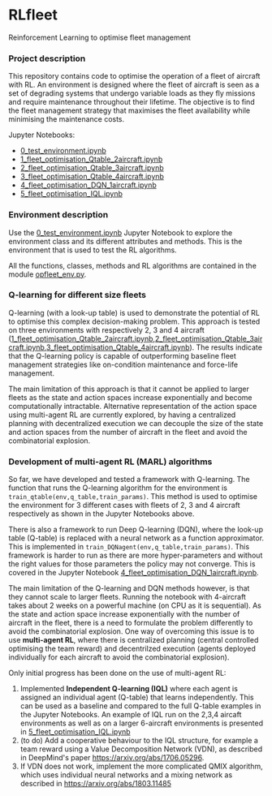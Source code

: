 # RLfleet
Reinforcement Learning to optimise fleet management

### Project description
This repository contains code to optimise the operation of a fleet of aircraft with RL.
An environment is designed where the fleet of aircraft is seen as a set of degrading systems that undergo variable loads as they fly missions and require maintenance throughout their lifetime. The objective is to find the fleet management strategy that maximises the fleet availability while minimising the maintenance costs.

Jupyter Notebooks:
- [0_test_environment.ipynb](./0_test_environment.ipynb)
- [1_fleet_optimisation_Qtable_2aircraft.ipynb](./1_fleet_optimisation_Qtable_2aircraft.ipynb)
- [2_fleet_optimisation_Qtable_3aircraft.ipynb](./2_fleet_optimisation_Qtable_3aircraft.ipynb)
- [3_fleet_optimisation_Qtable_4aircraft.ipynb](./3_fleet_optimisation_Qtable_4aircraft.ipynb)
- [4_fleet_optimisation_DQN_1aircraft.ipynb](./4_fleet_optimisation_DQN_1aircraft.ipynb)
- [5_fleet_optimisation_IQL.ipynb](./5_fleet_optimisation_IQL.ipynb)

### Environment description
Use the [0_test_environment.ipynb](./0_test_environment.ipynb) Jupyter Notebook to explore the environment class and its different attributes and methods. This is the environment that is used to test the RL algorithms. 

All the functions, classes, methods and RL algorithms are contained in the module [opfleet_env.py](./opfleet_env.py).

### Q-learning for different size fleets
Q-learning (with a look-up table) is used to demonstrate the potential of RL to optimise this complex decision-making problem.
This approach is tested on three environments with respectively 2, 3 and 4 aircraft ([1_fleet_optimisation_Qtable_2aircraft.ipynb](./1_fleet_optimisation_Qtable_2aircraft.ipynb),[2_fleet_optimisation_Qtable_3aircraft.ipynb](./2_fleet_optimisation_Qtable_3aircraft.ipynb),[3_fleet_optimisation_Qtable_4aircraft.ipynb](./3_fleet_optimisation_Qtable_4aircraft.ipynb)). The results indicate that the Q-learning policy is capable of outperforming baseline fleet management strategies like on-condition maintenance and force-life management.

The main limitation of this approach is that it cannot be applied to larger fleets as the state and action spaces increase exponentially and become computationally intractable. Alternative representation of the action space using multi-agent RL are currently explored, by having a centralized planning with decentralized execution we can decouple the size of the state and action spaces from the number of aircraft in the fleet and avoid the combinatorial explosion.

### Development of multi-agent RL (MARL) algorithms

So far, we have developed and tested a framework with Q-learning. The function that runs the Q-learning algorithm for the environment is `train_qtable(env,q_table,train_params)`. This method is used to optimise the environment for 3 different cases with fleets of 2, 3 and 4 aircraft respectively as shown in the Jupyter Notebooks above.

There is also a framework to run Deep Q-learning (DQN), where the look-up table (Q-table) is replaced with a neural network as a function approximator. This is implemented in `train_DQNagent(env,q_table,train_params)`. This framework is harder to run as there are more hyper-parameters and without the right values for those parameters the policy may not converge. This is covered in the Jupyter Notebook [4_fleet_optimisation_DQN_1aircraft.ipynb](./4_fleet_optimisation_DQN_1aircraft.ipynb).

The main limitation of the Q-learning and DQN methods however, is that they cannot scale to larger fleets. Running the notebook with 4-aircraft takes about 2 weeks on a powerful machine (on CPU as it is sequential). As the state and action space increase exponentially with the number of aircraft in the fleet, there is a need to formulate the problem differently to avoid the combinatorial explosion. One way of overcoming this issue is to use **multi-agent RL**, where there is centralized planning (central controlled optimising the team reward) and decentrilzed execution (agents deployed individually for each aircraft to avoid the combinatorial explosion).

Only initial progress has been done on the use of multi-agent RL:
1. Implemented **Independent Q-learning (IQL)** where each agent is assigned an individual agent (Q-table) that learns independently. This can be used as a baseline and compared to the full Q-table examples in the Jupyter Notebooks. An example of IQL run on the 2,3,4 aircaft environments as well as on a larger 6-aircraft environments is presented in [5_fleet_optimisation_IQL.ipynb](./5_fleet_optimisation_IQL.ipynb)
2. (to do) Add a cooperative behaviour to the IQL structure, for example a team reward using a Value Decomposition Network (VDN), as described in DeepMind's paper https://arxiv.org/abs/1706.05296.
3. If VDN does not work, implement the more complicated QMIX algorithm, which uses individual neural networks and a mixing network as described in https://arxiv.org/abs/1803.11485
